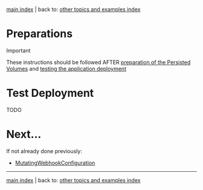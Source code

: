 [main index](../README.md) | back to: [other topics and examples index](../README.md)

# Preparations

> [!IMPORTANT]
> These instructions should be followed AFTER [preparation of the Persisted Volumes](../nfs_preparations.md) and [testing the application deployment](../initial_test_deployment.md)

# Test Deployment

TODO

# Next...

If not already done previously:

* [MutatingWebhookConfiguration](../mutating_webhook_deployments/README.md)

<hr />

[main index](../README.md) | back to: [other topics and examples index](../README.md)

